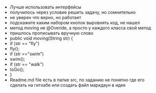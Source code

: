 * Лучше использовать интерфейсы
* получилось через условие решить задачу, но сомнительно
* не уверен что верно, но работает
* подскажите каким набором кнопок выровнять код, не нашел
* метод moving не @Overide, а просто у каждого класса свой метод
* пришлось прописывать вручную слово
*  public void moving(String str) {
* 
   if (str == "fly")
* 
   fly();
* 
   if (str =="swim")
* 
   swim();
* 
   if (str == "walk")
* 
   toGo();
* 
   }
* Readme.md file есть в папке src, по заданию не понятно где его сделать на гитхабе или создать файл маркдаун в идее
